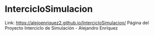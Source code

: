 # IntercicloSimulacion
Link: https://alejoenriquez2.github.io/IntercicloSimulacion/
Página del Proyecto Interciclo de Simulación - Alejandro Enríquez

